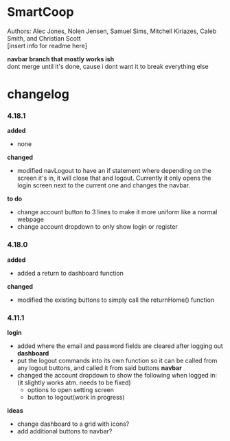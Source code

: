 # SmartCoop
Authors: Alec Jones, Nolen Jensen, Samuel Sims, Mitchell Kiriazes, Caleb Smith, and Christian Scott  
[insert info for readme here]


**navbar branch that mostly works ish**  
dont merge until it's done, cause i dont want it to break everything else

# **changelog**

### 4.18.1
**added**
- none

**changed**
- modified navLogout to have an if statement where depending on the screen it's in, it will close that and logout. Currently it only opens the login screen next to the current one and changes the navbar.

**to do**
- change account button to 3 lines to make it more uniform like a normal webpage
- change account dropdown to only show login or register


### 4.18.0
**added**
- added a return to dashboard function

**changed**
- modified the existing buttons to simply call the returnHome() function


### 4.11.1
**login**  
- added where the email and password fields are cleared after logging out
**dashboard**  
- put the logout commands into its own function so it can be called from any logout buttons, and called it from said buttons
**navbar**  
- changed the account dropdown to show the following when logged in:  (it slightly works atm. needs to be fixed)
    - options to open setting screen
    - button to logout(work in progress)
    
**ideas**
- change dashboard to a grid with icons?
- add additional buttons to navbar?
